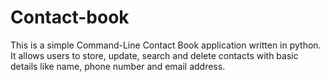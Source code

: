 # Contact-book
This is a simple Command-Line Contact Book application written in python. It allows users to store, update, search and delete contacts with basic details like name, phone number and email address.
